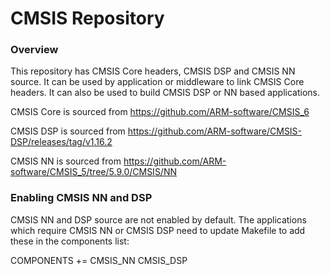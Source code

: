# CMSIS Repository

### Overview
This repository has CMSIS Core headers, CMSIS DSP and CMSIS NN source. It can be used by application or middleware to link CMSIS Core headers. It can also be used to build CMSIS DSP or NN based applications.

CMSIS Core is sourced from https://github.com/ARM-software/CMSIS_6

CMSIS DSP is sourced from https://github.com/ARM-software/CMSIS-DSP/releases/tag/v1.16.2

CMSIS NN is sourced from https://github.com/ARM-software/CMSIS_5/tree/5.9.0/CMSIS/NN

### Enabling CMSIS NN and DSP
CMSIS NN and DSP source are not enabled by default. The applications which require CMSIS NN or CMSIS DSP need to update Makefile to add these in the components list:

COMPONENTS += CMSIS_NN CMSIS_DSP
